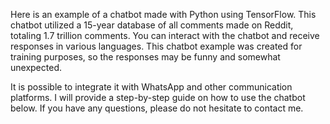 Here is an example of a chatbot made with Python using TensorFlow. This chatbot utilized a 15-year database of all comments made on Reddit, totaling 1.7 trillion comments. You can interact with the chatbot and receive responses in various languages. This chatbot example was created for training purposes, so the responses may be funny and somewhat unexpected.

It is possible to integrate it with WhatsApp and other communication platforms. I will provide a step-by-step guide on how to use the chatbot below. If you have any questions, please do not hesitate to contact me.
